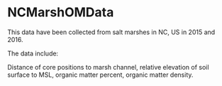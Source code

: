 # NCMarshOMData

This data have been collected from salt marshes in NC, US in 2015 and 2016.

The data include:

Distance of core positions to marsh channel, relative elevation of soil surface to MSL, organic matter percent, organic matter density.


